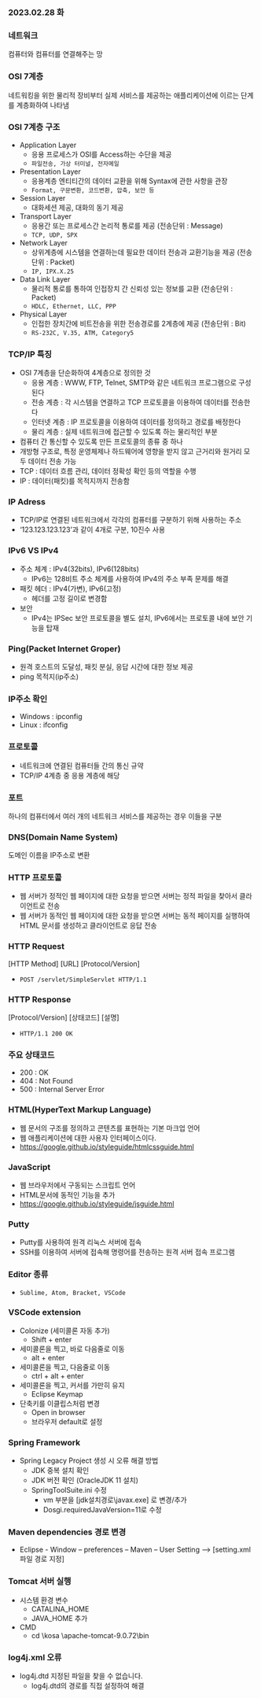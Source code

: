 ### 2023.02.28 화
### 네트워크  
컴퓨터와 컴퓨터를 연결해주는 망

### OSI 7계층  
네트워킹을 위한 물리적 장비부터 실제 서비스를 제공하는 애플리케이션에 이르는 단계를 계층화하여 나타냄

### OSI 7계층 구조  
- Application Layer
    - 응용 프로세스가 OSI를 Access하는 수단을 제공
    - `파일전송, 가상 터미널, 전자메일`
- Presentation Layer
    - 응용계층 엔티티간의 데이터 교환을 위해 Syntax에 관한 사항을 관장
	- `Format, 구문변환, 코드변환, 압축, 보안 등`
- Session Layer
    - 대화세션 제공, 대화의 동기 제공
- Transport Layer
    - 응용간 또는 프로세스간 논리적 통로를 제공 (전송단위 : Message)
    - `TCP, UDP, SPX`
- Network Layer
    - 상위계층에 시스템을 연결하는데 필요한 데이터 전송과 교환기능을 제공 (전송단위 : Packet)
	- `IP, IPX.X.25`
- Data Link Layer
    - 물리적 통로를 통하여 인접장치 간 신뢰성 있는 정보를 교환 (전송단위 : Packet)
	- `HDLC, Ethernet, LLC, PPP`
- Physical Layer
    - 인접한 장치간에 비트전송을 위한 전송경로를 2계층에 제공 (전송단위 : Bit)
	- `RS-232C, V.35, ATM, Category5`

### TCP/IP 특징
- OSI 7계층을 단순화하여 4계층으로 정의한 것
    - 응용 계층 : WWW, FTP, Telnet, SMTP와 같은 네트워크 프로그램으로 구성된다
    - 전송 계층 : 각 시스템을 연결하고 TCP 프로토콜을 이용하여 데이터를 전송한다
    - 인터넷 계층 : IP 프로토콜을 이용하여 데이터를 정의하고 경로를 배정한다
    - 물리 계층 : 실제 네트워크에 접근할 수 있도록 하는 물리적인 부분
- 컴퓨터 간 통신할 수 있도록 만든 프로토콜의 종류 중 하나
- 개방형 구조로, 특정 운영체제나 하드웨어에 영향을 받지 않고 근거리와 원거리 모두 데이터 전송 가능
- TCP : 데이터 흐름 관리, 데이터 정확성 확인 등의 역할을 수행
- IP : 데이터(패킷)를 목적지까지 전송함

### IP Adress
- TCP/IP로 연결된 네트워크에서 각각의 컴퓨터를 구분하기 위해 사용하는 주소
- ‘123.123.123.123’과 같이 4개로 구분, 10진수 사용

### IPv6 VS IPv4
- 주소 체계 : IPv4(32bits), IPv6(128bits)
    - IPv6는 128비트 주소 체계를 사용하여 IPv4의 주소 부족 문제를 해결
- 패킷 헤더 : IPv4(가변), IPv6(고정)
    - 헤더를 고정 길이로 변경함
- 보안
    - IPv4는 IPSec 보안 프로토콜을 별도 설치, IPv6에서는 프로토콜 내에 보안 기능을 탑재

### Ping(Packet Internet Groper)
- 원격 호스트의 도달성, 패킷 분실, 응답 시간에 대한 정보 제공
- ping 목적지(ip주소)

### IP주소 확인
- Windows : ipconfig
- Linux : ifconfig

### 프로토콜
- 네트워크에 연결된 컴퓨터들 간의 통신 규약
- TCP/IP 4계층 중 응용 계층에 해당

### 포트  
하나의 컴퓨터에서 여러 개의 네트워크 서비스를 제공하는 경우 이들을 구분

### DNS(Domain Name System)  
도메인 이름을 IP주소로 변환

### HTTP 프로토콜
- 웹 서버가 정적인 웹 페이지에 대한 요청을 받으면 서버는 정적 파일을 찾아서 클라이언트로 전송
- 웹 서버가 동적인 웹 페이지에 대한 요청을 받으면 서버는 동적 페이지를 실행하여 HTML 문서를 생성하고 클라이언트로 응답 전송

### HTTP Request  
[HTTP Method] [URL] [Protocol/Version]
- `POST /servlet/SimpleServlet HTTP/1.1`

### HTTP Response  
[Protocol/Version] [상태코드] [설명]
- `HTTP/1.1 200 OK`  

### 주요 상태코드
- 200 : OK
- 404 : Not Found
- 500 : Internal Server Error

### HTML(HyperText Markup Language)
- 웹 문서의 구조를 정의하고 콘텐츠를 표현하는 기본 마크업 언어
- 웹 애플리케이션에 대한 사용자 인터페이스이다.
- https://google.github.io/styleguide/htmlcssguide.html

### JavaScript
- 웹 브라우저에서 구동되는 스크립트 언어
- HTML문서에 동적인 기능을 추가
- https://google.github.io/styleguide/jsguide.html

### Putty
- Putty를 사용하여 원격 리눅스 서버에 접속
- SSH를 이용하여 서버에 접속해 명령어를 전송하는 원격 서버 접속 프로그램

### Editor 종류
- `Sublime, Atom, Bracket, VSCode`  

### VSCode extension
- Colonize (세미콜론 자동 추가)
    - Shift + enter
- 세미콜론을 찍고, 바로 다음줄로 이동
    - alt + enter
- 세미콜론을 찍고, 다음줄로 이동
    - ctrl + alt + enter
- 세미콜론을 찍고, 커서를 가만히 유지
    - Eclipse Keymap
- 단축키를 이클립스처럼 변경
    - Open in browser
    - 브라우저 default로 설정

### Spring Framework
- Spring Legacy Project 생성 시 오류 해결 방법
    - JDK 중복 설치 확인
    - JDK 버전 확인 (OracleJDK 11 설치)
    - SpringToolSuite.ini 수정
        - vm 부분을 [jdk설치경로\javax.exe] 로 변경/추가
        - Dosgi.requiredJavaVersion=11로 수정

### Maven dependencies 경로 변경
- Eclipse - Window – preferences – Maven – User Setting –> [setting.xml 파일 경로 지정]

### Tomcat 서버 실행
- 시스템 환경 변수
    - CATALINA_HOME
    - JAVA_HOME 추가
- CMD
    - cd \kosa \apache-tomcat-9.0.72\bin

### log4j.xml 오류
- log4j.dtd 지정된 파일을 찾을 수 없습니다.
    - log4j.dtd의 경로를 직접 설정하여 해결